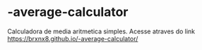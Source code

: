 # -average-calculator
Calculadora de media aritmetica simples. Acesse atraves do link https://brxnx8.github.io/-average-calculator/
